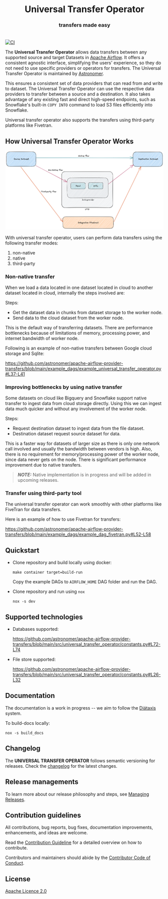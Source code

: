 <h1 align="center">
  Universal Transfer Operator
</h1>
  <h3 align="center">
transfers made easy<br><br>
</h3>



[![CI](https://github.com/astronomer/apache-airflow-provider-transfers/actions/workflows/ci-uto.yaml/badge.svg)](https://github.com/astronomer/apache-airflow-provider-transfers)

The **Universal Transfer Operator** allows data transfers between any supported source and target Datasets in [Apache Airflow](https://airflow.apache.org/). It offers a consistent agnostic interface, simplifying the users' experience, so they do not need to use specific providers or operators for transfers. The Universal Transfer Operator is maintained by [Astronomer](https://astronomer.io).

This ensures a consistent set of data providers that can read from and write to dataset. The Universal Transfer
Operator can use the respective data providers to transfer between a source and a destination. It also takes advantage of any existing fast and
direct high-speed endpoints, such as Snowflake's built-in ``COPY INTO`` command to load S3 files efficiently into Snowflake.

Universal transfer operator also supports the transfers using third-party platforms like Fivetran.

## How Universal Transfer Operator Works


![Approach](./docs/images/approach.png)

With universal transfer operator, users can perform data transfers using the following transfer modes:

1. non-native
2. native
3. third-party

### Non-native transfer

When we load a data located in one dataset located in cloud to another dataset located in cloud, internally the steps involved are:

Steps:

- Get the dataset data in chunks from dataset storage to the worker node.
- Send data to the cloud dataset from the worker node.

This is the default way of transferring datasets. There are performance bottlenecks because of limitations of memory, processing power, and internet bandwidth of worker node.

Following is an example of non-native transfers between Google cloud storage and Sqlite:

https://github.com/astronomer/apache-airflow-provider-transfers/blob/main/example_dags/example_universal_transfer_operator.py#L37-L41

### Improving bottlenecks by using native transfer

Some datasets on cloud like Bigquery and Snowflake support native transfer to ingest data from cloud storage directly. Using this we can ingest data much quicker and without any involvement of the worker node.

Steps:

- Request destination dataset to ingest data from the file dataset.
- Destination dataset request source dataset for data.

This is a faster way for datasets of larger size as there is only one network call involved and usually the bandwidth between vendors is high. Also, there is no requirement for memory/processing power of the worker node, since data never gets on the node. There is significant performance improvement due to native transfers.

> **_NOTE:_**
   Native implementation is in progress and will be added in upcoming releases.


### Transfer using third-party tool
The universal transfer operator can work smoothly with other platforms like FiveTran for data transfers.

Here is an example of how to use Fivetran for transfers:

https://github.com/astronomer/apache-airflow-provider-transfers/blob/main/example_dags/example_dag_fivetran.py#L52-L58


## Quickstart
- Clone repository and build locally using docker:
    ```shell
    make container target=build-run
    ```

   Copy the example DAGs to `AIRFLOW_HOME` DAG folder and run the DAG.

- Clone repository and run using `nox`

    ```shell
    nox -s dev
    ```

## Supported technologies

- Databases supported:

    https://github.com/astronomer/apache-airflow-provider-transfers/blob/main/src/universal_transfer_operator/constants.py#L72-L74

- File store supported:

    https://github.com/astronomer/apache-airflow-provider-transfers/blob/main/src/universal_transfer_operator/constants.py#L26-L32

## Documentation

The documentation is a work in progress -- we aim to follow the [Diátaxis](https://diataxis.fr/) system.

To build-docs locally:

```shell
nox -s build_docs
```

## Changelog

The **UNIVERSAL TRANSFER OPERATOR** follows semantic versioning for releases. Check the [changelog](/docs/CHANGELOG.md) for the latest changes.

## Release managements

To learn more about our release philosophy and steps, see [Managing Releases](/docs/development/RELEASE.md).

## Contribution guidelines

All contributions, bug reports, bug fixes, documentation improvements, enhancements, and ideas are welcome.

Read the [Contribution Guideline](/docs/development/CONTRIBUTING.md) for a detailed overview on how to contribute.

Contributors and maintainers should abide by the [Contributor Code of Conduct](CODE_OF_CONDUCT.md).

## License

[Apache Licence 2.0](LICENSE)
